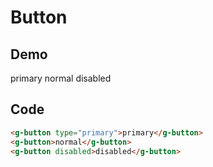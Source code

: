 # Button

## Demo

<script setup>
import GButton from '../../src/components/button/button.vue'
</script>

<g-button type="primary">primary</g-button>
<g-button>normal</g-button>
<g-button disabled>disabled</g-button>

## Code

```html
<g-button type="primary">primary</g-button>
<g-button>normal</g-button>
<g-button disabled>disabled</g-button>
```
